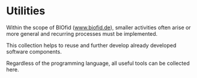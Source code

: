 # Utilities

Within the scope of BIOfid (www.biofid.de), smaller activities often arise or more general and recurring processes must be implemented. 

This collection helps to reuse and further develop already developed software components.

Regardless of the programming language, all useful tools can be collected here.
